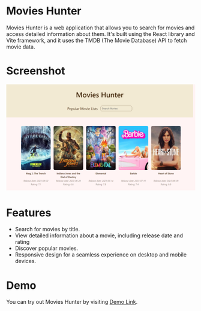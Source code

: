 # Movies Hunter

Movies Hunter is a web application that allows you to search for movies and access detailed information about them. It's built using the React library and Vite framework, and it uses the TMDB (The Movie Database) API to fetch movie data.

# Screenshot
![Movies Hunter Screenshot](screenshot.png)

# Features

- Search for movies by title.
- View detailed information about a movie, including release date and rating
- Discover popular movies.
- Responsive design for a seamless experience on desktop and mobile devices.

# Demo

You can try out Movies Hunter by visiting [Demo Link](https://garongan.github.io/movies-hunter).
